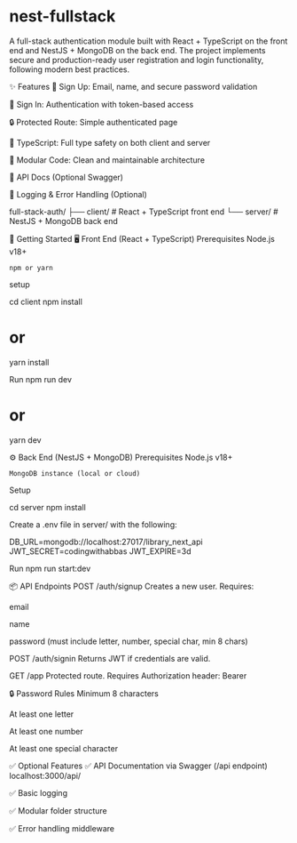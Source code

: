 ﻿# nest-fullstack

A full-stack authentication module built with React + TypeScript on the front end and NestJS + MongoDB on the back end. The project implements secure and production-ready user registration and login functionality, following modern best practices.

✨ Features
🔐 Sign Up: Email, name, and secure password validation

🔑 Sign In: Authentication with token-based access

🔒 Protected Route: Simple authenticated page

💅 TypeScript: Full type safety on both client and server

🧰 Modular Code: Clean and maintainable architecture

📄 API Docs (Optional Swagger)

🧾 Logging & Error Handling (Optional)

full-stack-auth/
├── client/           # React + TypeScript front end
└── server/           # NestJS + MongoDB back end

🚀 Getting Started
🖥️ Front End (React + TypeScript)
Prerequisites
    Node.js v18+

    npm or yarn

setup

cd client
npm install
# or
yarn install


Run
npm run dev
# or
yarn dev

⚙️ Back End (NestJS + MongoDB)
Prerequisites
    Node.js v18+

    MongoDB instance (local or cloud)

Setup

cd server
npm install

Create a .env file in server/ with the following:

DB_URL=mongodb://localhost:27017/library_next_api
JWT_SECRET=codingwithabbas
JWT_EXPIRE=3d

Run
npm run start:dev



📦 API Endpoints
POST /auth/signup
Creates a new user. Requires:

email

name

password (must include letter, number, special char, min 8 chars)

POST /auth/signin
Returns JWT if credentials are valid.

GET /app
Protected route. Requires Authorization header: Bearer <token>

🔒 Password Rules
Minimum 8 characters

At least one letter

At least one number

At least one special character

✅ Optional Features
✅ API Documentation via Swagger (/api endpoint)
localhost:3000/api/

✅ Basic logging

✅ Modular folder structure

✅ Error handling middleware

